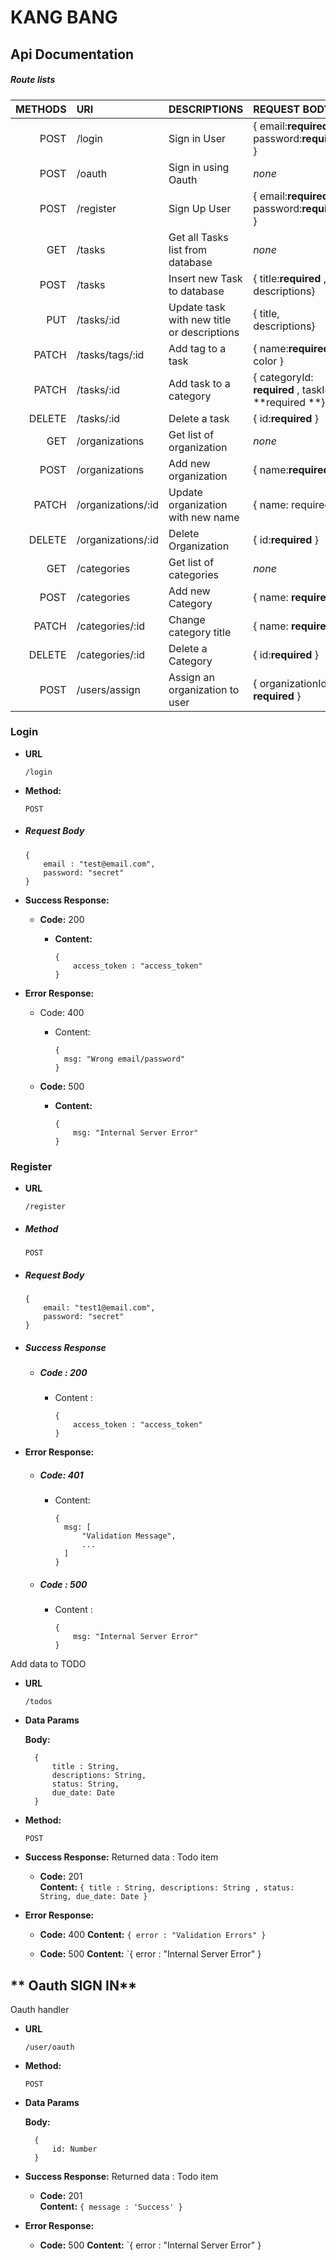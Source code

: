 # **KANG BANG**

## Api Documentation



##### **Route lists**

| METHODS | URI                | DESCRIPTIONS                               | REQUEST BODY                                         |
| ------: | :----------------- | :----------------------------------------- | :--------------------------------------------------- |
|    POST | /login             | Sign in User                               | { email:**required** , password:**required** }       |
|    POST | /oauth             | Sign in using Oauth                        | *none*                                               |
|    POST | /register          | Sign Up User                               | { email:**required** , password:**required** }       |
|     GET | /tasks             | Get all Tasks list from database           | *none*                                               |
|    POST | /tasks             | Insert new Task to database                | { title:**required** , descriptions}                 |
|     PUT | /tasks/:id         | Update task with new title or descriptions | { title, descriptions}                               |
|   PATCH | /tasks/tags/:id    | Add tag to a task                          | { name:**required** , color }                        |
|   PATCH | /tasks/:id         | Add task to a category                     | { categoryId: **required** , taskId : **required **} |
|  DELETE | /tasks/:id         | Delete a task                              | { id:**required** }                                  |
|     GET | /organizations     | Get list of organization                   | *none*                                               |
|    POST | /organizations     | Add new organization                       | { name:**required** }                                |
|   PATCH | /organizations/:id | Update organization with new name          | { name: required }                                   |
|  DELETE | /organizations/:id | Delete Organization                        | { id:**required** }                                  |
|     GET | /categories        | Get list of categories                     | *none*                                               |
|    POST | /categories        | Add new Category                           | { name: **required** }                               |
|   PATCH | /categories/:id    | Change category title                      | { name: **required** }                               |
|  DELETE | /categories/:id    | Delete a Category                          | { id:**required** }                                  |
|    POST | /users/assign      | Assign an organization to user             | { organizationId: **required** }                     |



### Login

-   **URL**

		/login
    
-   **Method:**   
    
    ```
    POST	
    ```
    
-   ##### Request Body

    ```
    {
    	email : "test@email.com",
    	password: "secret"
    }
    ```

    

-   **Success Response:**
	
    -   **Code:**  200  
    	
	    -   **Content:** 
        	
    	    ```
            {
        		access_token : "access_token"
            }
            ```
    
- **Error Response:**   

  - Code: 400

    - Content:

      ```
      {
      	msg: "Wrong email/password"
      }
      ```

      

  - **Code:**  500 

    -   **Content:**  
        
        ```
        {
        	msg: "Internal Server Error"
        }
        ```
        
        

 ### **Register**

-   **URL**

		/register
	
-   ##### Method

    ```
    POST
    ```

-   ##### Request Body

    ```
    {
    	email: "test1@email.com",
    	password: "secret"
    }
    ```

    

-   ##### Success Response

    -   ##### Code : 200

        -   Content : 

            ```
            {
            	access_token : "access_token"
            } 
            ```

-   **Error Response:**
	
    -   ##### **Code:**  401 
        
        * Content: 
        
          ```
          {
          	msg: [
          		"Validation Message",
          		...
          	]
          }
          ```
        
          
        
    -   ##### Code : 500
    
        -   Content :
    
            ```
            {
            	msg: "Internal Server Error"
            }
            ```





Add data to TODO

-   **URL**

		/todos
	
- **Data Params**

	**Body:**
	
		{
			title : String,
			descriptions: String,
			status: String,
			due_date: Date
		}

-   **Method:**   
    
    `POST`    
    
-   **Success Response:**
	   Returned data : Todo item    
    -   **Code:**  201  
        **Content:**  ` {
			title : String,
			descriptions: String ,
			status: String,
			due_date: Date
		} ` 
-   **Error Response:**   
    
    -   **Code:**  400 
        **Content:**  `{ error : "Validation Errors" }`
    
     - **Code:**  500
        **Content:**  `{ error : "Internal Server Error" }
 ## ** Oauth SIGN IN**

Oauth handler

-   **URL**

		/user/oauth

-   **Method:**   
    
    	POST

- **Data Params**

	**Body:**
	
		{
			id: Number
		}

-   **Success Response:**
	   Returned data : Todo item    
    -   **Code:**  201  
        **Content:**  `{ message : 'Success' }` 
-   **Error Response:**   
     - **Code:**  500
        **Content:**  `{ error : "Internal Server Error" }
